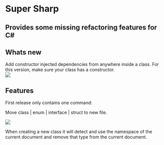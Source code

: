 # Super Sharp
## Provides some missing refactoring features for C#

## Whats new
Add constructor injected dependencies from anywhere inside a class. For this version, make sure your class has a constructor.  
![](https://github.com/craig006/SuperSharp/raw/master/demo/demoInjecttion.gif)

## Features

First release only contains one command:

Move class | enum | interface | struct to new file.

![](https://github.com/craig006/SuperSharp/raw/master/demo/demo.gif)

When creating a new class it will detect and use the namespace of the current document and remove that type from the current document. 
